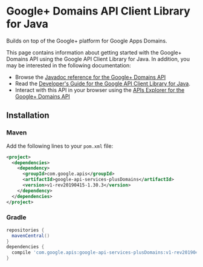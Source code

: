 # Google+ Domains API Client Library for Java

Builds on top of the Google+ platform for Google Apps Domains.

This page contains information about getting started with the Google+ Domains API
using the Google API Client Library for Java. In addition, you may be interested
in the following documentation:

* Browse the [Javadoc reference for the Google+ Domains API][javadoc]
* Read the [Developer's Guide for the Google API Client Library for Java][google-api-client].
* Interact with this API in your browser using the [APIs Explorer for the Google+ Domains API][api-explorer]

## Installation

### Maven

Add the following lines to your `pom.xml` file:

```xml
<project>
  <dependencies>
    <dependency>
      <groupId>com.google.apis</groupId>
      <artifactId>google-api-services-plusDomains</artifactId>
      <version>v1-rev20190415-1.30.3</version>
    </dependency>
  </dependencies>
</project>
```

### Gradle

```gradle
repositories {
  mavenCentral()
}
dependencies {
  compile 'com.google.apis:google-api-services-plusDomains:v1-rev20190415-1.30.3'
}
```

[javadoc]: https://googleapis.dev/java/google-api-services-plusDomains/latest/index.html
[google-api-client]: https://github.com/googleapis/google-api-java-client/
[api-explorer]: https://developers.google.com/apis-explorer/#p/plusDomains/v1/
